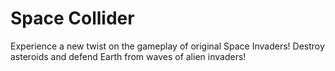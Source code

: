 # Space Collider
Experience a new twist on the gameplay of original Space Invaders! Destroy asteroids and defend Earth from waves of alien invaders!
